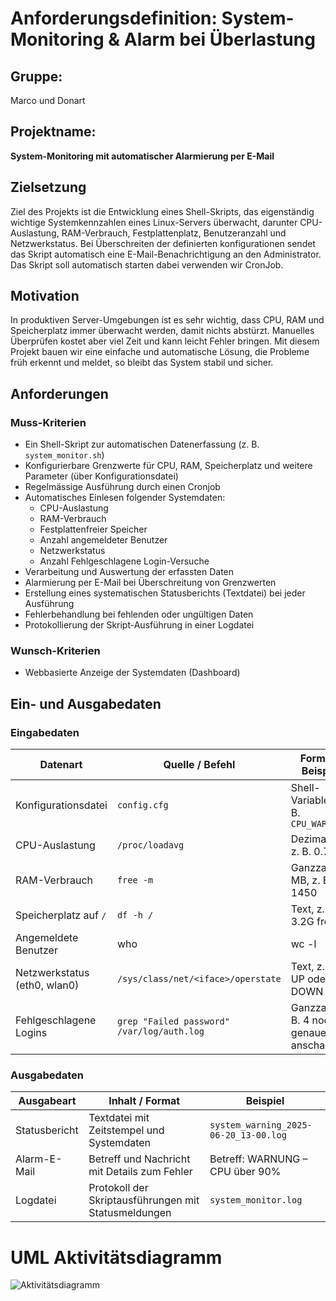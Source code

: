 # Anforderungsdefinition: System-Monitoring & Alarm bei Überlastung
## Gruppe:
Marco und Donart
## Projektname:
**System-Monitoring mit automatischer Alarmierung per E-Mail**

## Zielsetzung
Ziel des Projekts ist die Entwicklung eines Shell-Skripts, das eigenständig wichtige Systemkennzahlen eines Linux-Servers überwacht, darunter CPU-Auslastung, RAM-Verbrauch, Festplattenplatz, Benutzeranzahl und Netzwerkstatus. Bei Überschreiten der definierten konfigurationen sendet das Skript automatisch eine E-Mail-Benachrichtigung an den Administrator. Das Skript soll automatisch starten dabei verwenden wir CronJob.

## Motivation
In produktiven Server-Umgebungen ist es sehr wichtig, dass CPU, RAM und Speicherplatz immer überwacht werden, damit nichts abstürzt. Manuelles Überprüfen kostet aber viel Zeit und kann leicht Fehler bringen. Mit diesem Projekt bauen wir eine einfache und automatische Lösung, die Probleme früh erkennt und meldet, so bleibt das System stabil und sicher.

## Anforderungen

### Muss-Kriterien
- Ein Shell-Skript zur automatischen Datenerfassung (z. B. `system_monitor.sh`)
- Konfigurierbare Grenzwerte für CPU, RAM, Speicherplatz und weitere Parameter (über Konfigurationsdatei)
- Regelmässige Ausführung durch einen Cronjob
- Automatisches Einlesen folgender Systemdaten:
  - CPU-Auslastung 
  - RAM-Verbrauch
  - Festplattenfreier Speicher 
  - Anzahl angemeldeter Benutzer
  - Netzwerkstatus 
  - Anzahl Fehlgeschlagene Login-Versuche 
- Verarbeitung und Auswertung der erfassten Daten
- Alarmierung per E-Mail bei Überschreitung von Grenzwerten
- Erstellung eines systematischen Statusberichts (Textdatei) bei jeder Ausführung
- Fehlerbehandlung bei fehlenden oder ungültigen Daten
- Protokollierung der Skript-Ausführung in einer Logdatei

### Wunsch-Kriterien
- Webbasierte Anzeige der Systemdaten (Dashboard)

## Ein- und Ausgabedaten

### Eingabedaten

| Datenart                 | Quelle / Befehl                                | Format / Beispiel          |
|--------------------------|-----------------------------------------------|---------------------------|
| Konfigurationsdatei      | `config.cfg`                                  | Shell-Variablen, z. B. `CPU_WARN=90` |
| CPU-Auslastung           | `/proc/loadavg`                               | Dezimalzahl, z. B. 0.75   |
| RAM-Verbrauch            | `free -m`                                     | Ganzzahl in MB, z. B. 1450 |
| Speicherplatz auf `/`    | `df -h /`                                     | Text, z. B. 3.2G frei     |
| Angemeldete Benutzer     | who | wc -l                                 | Ganzzahl                  |
| Netzwerkstatus (eth0, wlan0) | `/sys/class/net/<iface>/operstate`          | Text, z. B. UP oder DOWN  |
| Fehlgeschlagene Logins   | `grep "Failed password" /var/log/auth.log`  | Ganzzahl, z. B. 4  noch genauer anschauen       |

### Ausgabedaten

| Ausgabeart       | Inhalt / Format                              | Beispiel                          |
|------------------|---------------------------------------------|----------------------------------|
| Statusbericht    | Textdatei mit Zeitstempel und Systemdaten   | `system_warning_2025-06-20_13-00.log` |
| Alarm-E-Mail     | Betreff und Nachricht mit Details zum Fehler| Betreff: WARNUNG – CPU über 90%  |
| Logdatei        | Protokoll der Skriptausführungen mit Statusmeldungen | `system_monitor.log`              |

# UML Aktivitätsdiagramm 

![Aktivitätsdiagramm](Aktivitätsdiagramm2.png)
